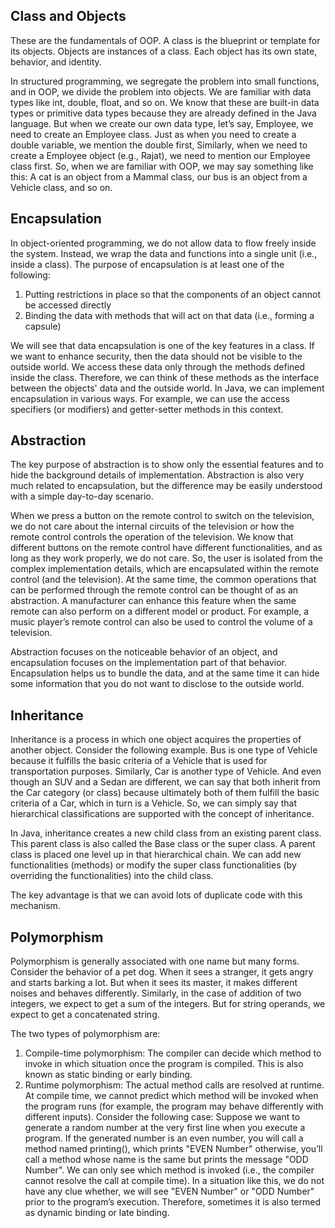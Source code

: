 Class and Objects
-----------------------
These are the fundamentals of OOP. 
A class is the blueprint or template for its objects. 
Objects are instances of a class. Each object has its own state, behavior, and identity. 

In structured programming, we segregate the problem into small functions, and in OOP, we divide the problem into objects. 
We are familiar with data types like int, double, float, and so on. We know that these are built-in data types or primitive data types because they are already defined in the Java language. 
But when we create our own data type, let’s say, Employee, we need to create an Employee class. Just as when you need to create a double variable, we mention the double first,
Similarly, when we need to create a Employee object (e.g., Rajat), we need to mention our Employee class first. So, when we are familiar with OOP, we may say something like this: A
cat is an object from a Mammal class, our bus is an object from a Vehicle class, and so on.

Encapsulation
----------------

In object-oriented programming, we do not allow data to flow freely inside the
system. Instead, we wrap the data and functions into a single unit (i.e., inside a class). The
purpose of encapsulation is at least one of the following:
1) Putting restrictions in place so that the components of an object cannot be accessed directly
2) Binding the data with methods that will act on that data (i.e., forming a capsule)

We will see that data encapsulation is one of the key features in a class. If we
want to enhance security, then the data should not be visible to the outside world. We access these data only through the methods defined inside the class.
Therefore, we can think of these methods as the interface between the objects' data and the outside world.
In Java, we can implement encapsulation in various ways. For example, we can use the access specifiers (or modifiers) and getter-setter methods in this context.

Abstraction
------------

The key purpose of abstraction is to show only the essential features and to hide
the background details of implementation. 
Abstraction is also very much related to encapsulation, but the difference may be easily understood with a simple day-to-day
scenario.

When we press a button on the remote control to switch on the television, we do not care
about the internal circuits of the television or how the remote control controls the operation
of the television. 
We know that different buttons on the remote control have different functionalities, and as long as they work properly, we do not care. So, the user is isolated
from the complex implementation details, which are encapsulated within the remote control (and the television). 
At the same time, the common operations that can be performed through the remote control can be thought of as an abstraction. A manufacturer can
enhance this feature when the same remote can also perform on a different model or product. For example, a music player’s remote control can also be used to control the volume of a television.

Abstraction focuses on the noticeable behavior of an object, and encapsulation focuses on the implementation part of that behavior. 
Encapsulation helps us to bundle the data, and at the same time it can hide some information that you do not want to disclose
to the outside world.

Inheritance
-----------
Inheritance is a process in which one object acquires the properties of another object. Consider the following example. 
Bus is one type of Vehicle because it fulfills the basic criteria of a Vehicle that is used for transportation purposes. 
Similarly, Car is another type of Vehicle. And even though an SUV and a Sedan are different, we can say that
both inherit from the Car category (or class) because ultimately both of them fulfill the basic criteria of a Car, which in turn is a Vehicle.
So, we can simply say that hierarchical classifications are supported with the concept of inheritance.

In Java, inheritance creates a new child class from an existing parent class. This parent class is also called the Base class or the super class.
A parent class is placed one level up in that hierarchical chain. We can add new functionalities (methods) or modify the super class
functionalities (by overriding the functionalities) into the child class. 

The key advantage is that we can avoid lots of duplicate code with this mechanism.

Polymorphism
------------

Polymorphism is generally associated with one name but many forms. Consider the behavior of a pet dog. When it sees a stranger, it gets angry and starts barking
a lot. But when it sees its master, it makes different noises and behaves differently. Similarly, in the case of addition of two integers, 
we expect to get a sum of the integers. But for string operands, we expect to get a concatenated string.

The two types of polymorphism are:

1) Compile-time polymorphism: 
   The compiler can decide which method to invoke in which situation once the program is
   compiled. This is also known as static binding or early binding.
2) Runtime polymorphism:
   The actual method calls are resolved at runtime. At compile time, we cannot predict which method will be
   invoked when the program runs (for example, the program may behave
   differently with different inputs). 
   Consider the following case: Suppose we want to generate a random number at the very first line when you
   execute a program. If the generated number is an even number, you
   will call a method named printing(), which prints "EVEN Number" otherwise, you’ll
   call a method whose name is the same but prints the message "ODD Number". We can only see which method is
   invoked (i.e., the compiler cannot resolve the call at compile time). In a situation like this, we do not have any clue whether, we will see
   "EVEN Number" or "ODD Number" prior to the program’s execution. Therefore, sometimes it is also termed as dynamic binding or late binding. 


